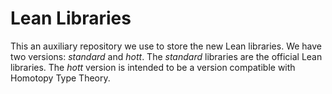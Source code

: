 Lean Libraries
==============

This an auxiliary repository we use to store the new Lean libraries.
We have two versions: _standard_ and _hott_.
The _standard_ libraries are the official Lean libraries.
The _hott_ version is intended to be a version compatible with
Homotopy Type Theory.


